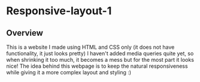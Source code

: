 # Responsive-layout-1

## Overview
This is a website I made using HTML and CSS only (it does not have functionality, it just looks pretty)
I haven't added media queries quite yet, so when shrinking it too much, it becomes a mess but for the most part it looks nice!
The idea behind this webpage is to keep the natural responsiveness while giving it a more complex layout and styling :)
